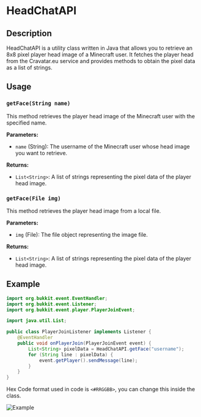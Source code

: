 # HeadChatAPI

## Description

HeadChatAPI is a utility class written in Java that allows you to retrieve an 8x8 pixel player head image of a Minecraft user. It fetches the player head from the Cravatar.eu service and provides methods to obtain the pixel data as a list of strings.

## Usage

### `getFace(String name)`

This method retrieves the player head image of the Minecraft user with the specified name.

**Parameters:**
- `name` (String): The username of the Minecraft user whose head image you want to retrieve.

**Returns:**
- `List<String>`: A list of strings representing the pixel data of the player head image.

### `getFace(File img)`

This method retrieves the player head image from a local file.

**Parameters:**
- `img` (File): The file object representing the image file.

**Returns:**
- `List<String>`: A list of strings representing the pixel data of the player head image.

## Example

```java
import org.bukkit.event.EventHandler;
import org.bukkit.event.Listener;
import org.bukkit.event.player.PlayerJoinEvent;

import java.util.List;

public class PlayerJoinListener implements Listener {
    @EventHandler
    public void onPlayerJoin(PlayerJoinEvent event) {
        List<String> pixelData = HeadChatAPI.getFace("username");
        for (String line : pixelData) {
            event.getPlayer().sendMessage(line);
        }
    }
}
```
Hex Code format used in code is `<#RRGGBB>`, you can change this inside the class.


![Example](https://imgur.com/oEzVQRT.png)
